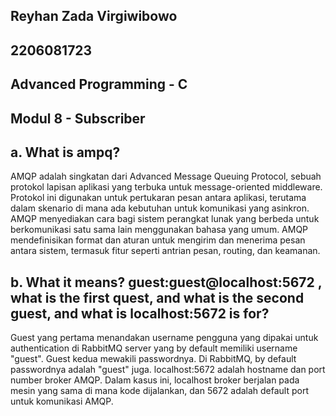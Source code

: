 ## Reyhan Zada Virgiwibowo
## 2206081723
## Advanced Programming - C
## Modul 8 - Subscriber

## a. What is ampq?

AMQP adalah singkatan dari Advanced Message Queuing Protocol, sebuah protokol lapisan aplikasi yang terbuka untuk message-oriented middleware. Protokol ini digunakan untuk pertukaran pesan antara aplikasi, terutama dalam skenario di mana ada kebutuhan untuk komunikasi yang asinkron. AMQP menyediakan cara bagi sistem perangkat lunak yang berbeda untuk berkomunikasi satu sama lain menggunakan bahasa yang umum. AMQP mendefinisikan format dan aturan untuk mengirim dan menerima pesan antara sistem, termasuk fitur seperti antrian pesan, routing, dan keamanan.

## b. What it means? guest:guest@localhost:5672 , what is the first quest, and what is the second guest, and what is localhost:5672 is for?

Guest yang pertama menandakan username pengguna yang dipakai untuk authentication di RabbitMQ server yang by default memiliki username "guest". Guest kedua mewakili passwordnya. Di RabbitMQ, by default passwordnya adalah "guest" juga. localhost:5672 adalah hostname dan port number broker AMQP. Dalam kasus ini, localhost broker berjalan pada mesin yang sama di mana kode dijalankan, dan 5672 adalah default port untuk komunikasi AMQP.